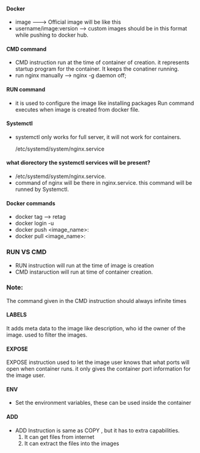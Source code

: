 #### Docker 
- image ---> Official image will be like this
- username/image:version --> custom images should be in this format while pushing to docker hub.

#### CMD command
- CMD instruction run at the time of container of creation. it represents startup program for the container. It keeps the conatiner running.
- run nginx manually --> nginx -g daemon off;

#### RUN command 
- it is used to configure the image like installing packages Run command executes when image is created from docker file.

#### Systemctl 
- systemctl only works for full server, it will not work for containers.

   /etc/systemd/system/nginx.service
####  what diorectory the systemctl services will be present?
- /etc/systemd/system/nginx.service.
- command of nginx will be there in nginx.service. this command will be runned by Systemctl.
#### Docker commands
- docker tag <oldimage> <newimage> --> retag
- docker login -u <username>
- docker push <image_name>:<version>
- docker pull <image_name>:<version>


### RUN VS CMD
- RUN instruction will run at the time of image is creation
- CMD instaruction will run at time of container creation.


### Note: 
The command given in the CMD instruction should always infinite times

#### LABELS
It adds meta data to the image like description, who id the owner of the image. used to filter the images.

#### EXPOSE 
EXPOSE instruction used to let the image user knows that what ports will open when container runs. it only gives the container port information for the image user.

#### ENV 
- Set the environment variables, these can be used inside the container

#### ADD
- ADD Instruction is same as COPY , but it has to extra capabilities. 
    1. It can get files from internet
    2. It can extract the files into the images

